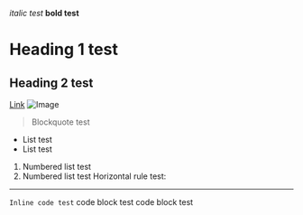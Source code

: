 *italic test*
**bold test**
# Heading 1 test
## Heading 2 test
[Link](https://ucsd-cse15l-w24.github.io/week1/index.html)
![Image](https://github.githubassets.com/assets/GitHub-Mark-ea2971cee799.png)
> Blockquote test
* List test
* List test
1. Numbered list test
2. Numbered list test
Horizontal rule test:
---
`Inline code test`
    code block test
    code block test
